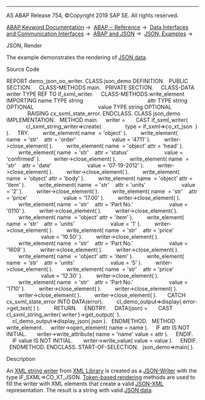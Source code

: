   

* * *

AS ABAP Release 754, ©Copyright 2019 SAP SE. All rights reserved.

[ABAP Keyword Documentation](https://help.sap.com/doc/abapdocu_754_index_htm/7.54/en-US/abenabap.htm) →  [ABAP − Reference](https://help.sap.com/doc/abapdocu_754_index_htm/7.54/en-US/abenabap_reference.htm) →  [Data Interfaces and Communication Interfaces](https://help.sap.com/doc/abapdocu_754_index_htm/7.54/en-US/abenabap_data_communication.htm) →  [ABAP and JSON](https://help.sap.com/doc/abapdocu_754_index_htm/7.54/en-US/abenabap_json.htm) →  [JSON, Examples](https://help.sap.com/doc/abapdocu_754_index_htm/7.54/en-US/abenabap_json_abexas.htm) → 

JSON, Render

The example demonstrates the rendering of [JSON data](https://help.sap.com/doc/abapdocu_754_index_htm/7.54/en-US/abenjson_oview.htm).

Source Code

REPORT demo\_json\_oo\_writer.
CLASS json\_demo DEFINITION.
  PUBLIC SECTION.
    CLASS-METHODS main.
  PRIVATE SECTION.
    CLASS-DATA writer TYPE REF TO if\_sxml\_writer.
    CLASS-METHODS write\_element IMPORTING name TYPE string
                                          attr TYPE string OPTIONAL
                                          value TYPE string OPTIONAL
                                RAISING cx\_sxml\_state\_error.
ENDCLASS.
CLASS json\_demo IMPLEMENTATION.
  METHOD main.
    writer =
      CAST if\_sxml\_writer(
             cl\_sxml\_string\_writer=>create(
               type = if\_sxml=>co\_xt\_json  ) ).
    TRY.
        write\_element( name  = 'object' ).
        write\_element( name  = 'str'    attr = 'order'
                       value = '4711' ).
        writer->close\_element( ).
        write\_element( name  = 'object' attr = 'head' ).
        write\_element( name  = 'str'    attr = 'status'
                       value = 'confirmed' ).
        writer->close\_element( ).
        write\_element( name  = 'str'    attr = 'date'
                       value = '07-19-2012' ).
        writer->close\_element( ).
        writer->close\_element( ).
        write\_element( name  = 'object' attr = 'body' ).
        write\_element( name  = 'object' attr = 'item' ).
        write\_element( name  = 'str'    attr = 'units'
                       value = '2' ).
        writer->close\_element( ).
        write\_element( name  = 'str'    attr = 'price'
                       value = '17.00' ).
        writer->close\_element( ).
        write\_element( name  = 'str'    attr = 'Part No.'
                       value = '0110' ).
        writer->close\_element( ).
        writer->close\_element( ).
        write\_element( name  = 'object' attr = 'item' ).
        write\_element( name  = 'str'    attr = 'units'
                       value = '1' ).
        writer->close\_element( ).
        write\_element( name  = 'str'    attr = 'price'
                       value = '10.50' ).
        writer->close\_element( ).
        write\_element( name  = 'str'    attr = 'Part No.'
                       value = '1609' ).
        writer->close\_element( ).
        writer->close\_element( ).
        write\_element( name  = 'object' attr = 'item' ).
        write\_element( name  = 'str'    attr = 'units'
                       value = '5' ).
        writer->close\_element( ).
        write\_element( name  = 'str'    attr = 'price'
                       value = '12.30' ).
        writer->close\_element( ).
        write\_element( name  = 'str'    attr = 'Part No.'
                       value = '1710' ).
        writer->close\_element( ).
        writer->close\_element( ).
        writer->close\_element( ).
        writer->close\_element( ).
      CATCH cx\_sxml\_state\_error INTO DATA(error).
        cl\_demo\_output=>display( error->get\_text( ) ).
        RETURN.
    ENDTRY.
    DATA(json) =
      CAST cl\_sxml\_string\_writer( writer )->get\_output(  ).
    cl\_demo\_output=>display\_json( json ).
  ENDMETHOD.
  METHOD write\_element.
    writer->open\_element( name = name ).
    IF attr IS NOT INITIAL.
      writer->write\_attribute( name = 'name' value = attr ).
    ENDIF.
    IF value IS NOT INITIAL.
      writer->write\_value( value = value ).
    ENDIF.
  ENDMETHOD.
ENDCLASS.
START-OF-SELECTION.
  json\_demo=>main( ).

Description

An [XML string writer](https://help.sap.com/doc/abapdocu_754_index_htm/7.54/en-US/abenabap_sxml_lib_render.htm) from [XML Library](https://help.sap.com/doc/abapdocu_754_index_htm/7.54/en-US/abenabap_sxml_lib.htm) is created as a [JSON-Writer](https://help.sap.com/doc/abapdocu_754_index_htm/7.54/en-US/abenjson_writer_glosry.htm "Glossary Entry") with the type IF\_SXML=>CO\_XT\_JSON. [Token-based rendering](https://help.sap.com/doc/abapdocu_754_index_htm/7.54/en-US/abenabap_sxml_lib_render_token.htm) methods are used to fill the writer with XML elements that create a valid [JSON-XML](https://help.sap.com/doc/abapdocu_754_index_htm/7.54/en-US/abenjson_xml_glosry.htm "Glossary Entry") representation. The result is a string with valid [JSON data](https://help.sap.com/doc/abapdocu_754_index_htm/7.54/en-US/abenjson_oview.htm).